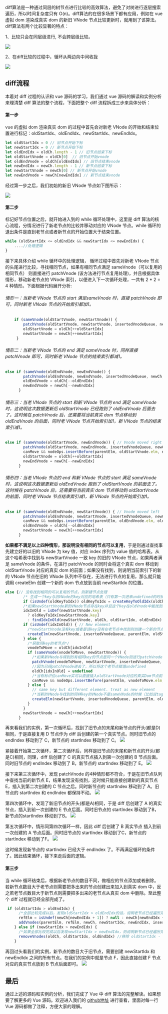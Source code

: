 diff算法是一种通过同层的树节点进行比较的高效算法，避免了对树进行逐层搜索遍历，所以时间复杂度只有 O(n)。diff算法的在很多场景下都有应用，例如在 vue 虚拟 dom 渲染成真实 dom 的新旧 VNode 节点比较更新时，就用到了该算法。diff算法有两个比较显著的特点：

1、比较只会在同层级进行, 不会跨层级比较。

![](https://app.yinxiang.com/shard/s50/res/c0968457-174a-4f57-a22c-b001c8f682de/%E5%B1%8F%E5%B9%95%E5%BF%AB%E7%85%A7%202019-12-25%20%E4%B8%8A%E5%8D%8812.44.06.png)


2、在diff比较的过程中，循环从两边向中间收拢

![](https://app.yinxiang.com/shard/s50/res/3678531e-d950-463b-b968-db7dc96a9527/%E5%B1%8F%E5%B9%95%E5%BF%AB%E7%85%A7%202019-12-27%20%E4%B8%8B%E5%8D%887.12.44.png)


## diff流程
本着对 diff 过程的认识和 vue 源码的学习，我们通过 vue 源码的解读和实例分析来理清楚 diff 算法的整个流程，下面把整个 diff 流程拆成三步来具体分析：

#### 第一步
vue 的虚拟 dom 渲染真实 dom 的过程中首先会对新老 VNode 的开始和结束位置进行标记：oldStartIdx、oldEndIdx、newStartIdx、newEndIdx。
```javascript
let oldStartIdx = 0 // 旧节点开始下标
let newStartIdx = 0 // 新节点开始下标
let oldEndIdx = oldCh.length - 1 // 旧节点结束下标
let oldStartVnode = oldCh[0]  // 旧节点开始vnode
let oldEndVnode = oldCh[oldEndIdx] // 旧节点结束vnode
let newEndIdx = newCh.length - 1 // 新节点结束下标
let newStartVnode = newCh[0] // 新节点开始vnode
let newEndVnode = newCh[newEndIdx] // 新节点结束vnode
```
经过第一步之后，我们初始的新旧 VNode 节点如下图所示：

![](https://app.yinxiang.com/shard/s50/res/7d4e0d93-16d9-4cf8-844d-35fb9d46c8e7/%E5%B1%8F%E5%B9%95%E5%BF%AB%E7%85%A7%202019-12-25%20%E4%B8%8A%E5%8D%8812.09.16.png)

#### 第二步
标记好节点位置之后，就开始进入到的 while 循环处理中，这里是 diff 算法的核心流程，分情况进行了新老节点的比较并移动对应的 VNode 节点。while 循环的退出条件是直到老节点或者新节点的开始位置大于结束位置。
```javascript
while (oldStartIdx <= oldEndIdx && newStartIdx <= newEndIdx) {
    ....//处理逻辑
}
```

接下来具体介绍 while 循环中的处理逻辑， 循环过程中首先对新老 VNode 节点的头尾进行比较，寻找相同节点，如果有相同节点满足 sameVnode（可以复用的相同节点） 则直接进行 patchVnode (该方法进行节点复用处理)，并且根据具体情形，移动新老节点的 VNode 索引，以便进入下一次循环处理，一共有 2 * 2 = 4 种情形。下面根据代码展开分析:

###### 情形一：当新老 VNode 节点的 start 满足sameVnode 时，直接 patchVnode 即可，同时新老 VNode 节点的开始索引都加1。
```javascript
    if (sameVnode(oldStartVnode, newStartVnode)) {
        patchVnode(oldStartVnode, newStartVnode, insertedVnodeQueue, newCh, newStartIdx)
        oldStartVnode = oldCh[++oldStartIdx]
        newStartVnode = newCh[++newStartIdx]
     }
```
###### 情形二：当新老 VNode 节点的 end 满足 sameVnode 时，同样直接 patchVnode 即可，同时新老 VNode 节点的结束索引都减1。
```javascript
else if (sameVnode(oldEndVnode, newEndVnode)) {
        patchVnode(oldEndVnode, newEndVnode, insertedVnodeQueue, newCh, newEndIdx)
        oldEndVnode = oldCh[--oldEndIdx]
        newEndVnode = newCh[--newEndIdx]
      }
```

###### 情形三：当老 VNode 节点的 start 和新 VNode 节点的 end 满足 sameVnode 时，这说明这次数据更新后 oldStartVnode 已经跑到了 oldEndVnode 后面去了。这时候在 patchVnode 后，还需要将当前真实 dom 节点移动到 oldEndVnode 的后面，同时老 VNode 节点开始索引加1，新 VNode 节点的结束索引减1。
```javascript
else if (sameVnode(oldStartVnode, newEndVnode)) { // Vnode moved right
        patchVnode(oldStartVnode, newEndVnode, insertedVnodeQueue, newCh, newEndIdx)
        canMove && nodeOps.insertBefore(parentElm, oldStartVnode.elm, nodeOps.nextSibling(oldEndVnode.elm))
        oldStartVnode = oldCh[++oldStartIdx]
        newEndVnode = newCh[--newEndIdx]
      }
```

###### 情形四：当老 VNode 节点的 end 和新 VNode 节点的 start 满足 sameVnode 时，这说明这次数据更新后 oldEndVnode 跑到了 oldStartVnode 的前面去了。这时候在 patchVnode 后，还需要将当前真实 dom 节点移动到 oldStartVnode 的前面，同时老 VNode 节点结束索引减1，新 VNode 节点的开始索引加1。

```javascript
else if (sameVnode(oldEndVnode, newStartVnode)) { // Vnode moved left
        patchVnode(oldEndVnode, newStartVnode, insertedVnodeQueue, newCh, newStartIdx)
        canMove && nodeOps.insertBefore(parentElm, oldEndVnode.elm, oldStartVnode.elm)
        oldEndVnode = oldCh[--oldEndIdx]
        newStartVnode = newCh[++newStartIdx]
      }
```


**如果都不满足以上四种情形，那说明没有相同的节点可以复用**，于是则通过查找事先建立好的以旧的 VNode 为 key 值，对应 index 序列为 value 值的哈希表。从这个哈希表中找到与 newStartVnode 一致 key 的旧的 VNode 节点，如果两者满足 sameVnode 的条件，在进行 patchVnode 的同时会将这个真实 dom 移动到 oldStartVnode 对应的真实 dom 的前面；如果没有找到，则说明当前索引下的新的 VNode 节点在旧的 VNode 队列中不存在，无法进行节点的复用，那么就只能调用 createElm 创建一个新的 dom 节点放到当前 newStartIdx 的位置。
```javascript
else {// 没有找到相同的可以复用的节点，则新建节点处理
        /* 生成一个key与旧VNode的key对应的哈希表（只有第一次进来undefined的时候会生成，也为后面检测重复的key值做铺垫） 比如childre是这样的 [{xx: xx, key: 'key0'}, {xx: xx, key: 'key1'}, {xx: xx, key: 'key2'}] beginIdx = 0 endIdx = 2 结果生成{key0: 0, key1: 1, key2: 2} */
        if (isUndef(oldKeyToIdx)) oldKeyToIdx = createKeyToOldIdx(oldCh, oldStartIdx, oldEndIdx)
        /*如果newStartVnode新的VNode节点存在key并且这个key在oldVnode中能找到则返回这个节点的idxInOld（即第几个节点，下标）*/
        idxInOld = isDef(newStartVnode.key)
          ? oldKeyToIdx[newStartVnode.key]
          : findIdxInOld(newStartVnode, oldCh, oldStartIdx, oldEndIdx)
        if (isUndef(idxInOld)) { // New element
          /*newStartVnode没有key或者是该key没有在老节点中找到则创建一个新的节点*/
          createElm(newStartVnode, insertedVnodeQueue, parentElm, oldStartVnode.elm, false, newCh, newStartIdx)
        } else {
          /*获取同key的老节点*/
          vnodeToMove = oldCh[idxInOld]
          if (sameVnode(vnodeToMove, newStartVnode)) {
            /*如果新VNode与得到的有相同key的节点是同一个VNode则进行patchVnode*/
            patchVnode(vnodeToMove, newStartVnode, insertedVnodeQueue, newCh, newStartIdx)
            //因为已经patchVnode进去了，所以将这个老节点赋值undefined
            oldCh[idxInOld] = undefined
            /*当有标识位canMove实可以直接插入oldStartVnode对应的真实Dom节点前面*/
            canMove && nodeOps.insertBefore(parentElm, vnodeToMove.elm, oldStartVnode.elm)
          } else {
            // same key but different element. treat as new element
            /*当新的VNode与找到的同样key的VNode不是sameVNode的时候（比如说tag不一样或者是有不一样type的input标签），创建一个新的节点*/
            createElm(newStartVnode, insertedVnodeQueue, parentElm, oldStartVnode.elm, false, newCh, newStartIdx)
          }
        }
        newStartVnode = newCh[++newStartIdx]
      }
```
再来看我们的实例，第一次循环后，找到了旧节点的末尾和新节点的开头(都是D)相同，于是直接复用 D 节点作为 diff 后创建的第一个真实节点。同时旧节点的 endIndex 移动到了 C，新节点的 startIndex 移动到了 C。
![](https://app.yinxiang.com/shard/s50/res/96e197b3-e69f-4477-b727-3d965ac434e5/%E5%B1%8F%E5%B9%95%E5%BF%AB%E7%85%A7%202019-12-25%20%E4%B8%8A%E5%8D%8812.15.54.png)

紧接着开始第二次循环，第二次循环后，同样是旧节点的末尾和新节点的开头(都是C)相同，同理，diff 后创建了 C 的真实节点插入到第一次创建的 B 节点后面。同时旧节点的 endIndex 移动到了 B，新节点的 startIndex 移动到了 E。
![](https://app.yinxiang.com/shard/s50/res/01cb4796-57f8-4603-b8fd-f043849ffd44/%E5%B1%8F%E5%B9%95%E5%BF%AB%E7%85%A7%202019-12-25%20%E4%B8%8A%E5%8D%8812.16.05.png)

接下来第三次循环中，发现 patchVnode 的4种情形都不符合，于是在旧节点队列中查找当前的新节点 E，结果发现没有找到，这时候只能直接创建新的真实节点 E，插入到第二次创建的 C 节点之后。同时新节点的 startIndex 移动到了 A。旧节点的 startIndex 和 endIndex 都保持不动。
![](https://app.yinxiang.com/shard/s50/res/470ba1b7-bff7-4166-905f-b978ca15cd33/%E5%B1%8F%E5%B9%95%E5%BF%AB%E7%85%A7%202019-12-25%20%E4%B8%8A%E5%8D%8812.16.15.png)

第四次循环中，发现了新旧节点的开头(都是A)相同，于是 diff 后创建了 A 的真实节点，插入到前一次创建的 E 节点后面。同时旧节点的  startIndex 移动到了B，新节点的startIndex 移动到了B。
![](https://app.yinxiang.com/shard/s50/res/5dd2028b-e4ec-47b4-9f78-15c188958520/%E5%B1%8F%E5%B9%95%E5%BF%AB%E7%85%A7%202019-12-27%20%E4%B8%8B%E5%8D%888.02.47.png)

第五次循环中，情形同第四次循环一样，因此 diff 后创建了 B 真实节点 插入到前一次创建的 A 节点后面。同时旧节点的 startIndex 移动到了C，新节点的 startIndex 移动到了F。
![](https://app.yinxiang.com/shard/s50/res/699bd10d-84a0-485b-89bd-a156aa860d78/%E5%B1%8F%E5%B9%95%E5%BF%AB%E7%85%A7%202019-12-27%20%E4%B8%8B%E5%8D%888.03.28.png)


这时候发现新节点的 startIndex 已经大于 endIndex 了。不再满足循环的条件了。因此结束循环，接下来走后面的逻辑。

#### 第三步
当 while 循环结束后，根据新老节点的数目不同，做相应的节点添加或者删除。若新节点数目大于老节点则需要把多出来的节点创建出来加入到真实 dom 中，反之若老节点数目大于新节点则需要把多出来的老节点从真实 dom 中删除。至此整个 diff 过程就已经全部完成了。
```javascript
 if (oldStartIdx > oldEndIdx) {
      /*全部比较完成以后，发现oldStartIdx > oldEndIdx的话，说明老节点已经遍历完了，新节点比老节点多， 所以这时候多出来的新节点需要一个一个创建出来加入到真实Dom中*/
      refElm = isUndef(newCh[newEndIdx + 1]) ? null : newCh[newEndIdx + 1].elm
      addVnodes(parentElm, refElm, newCh, newStartIdx, newEndIdx, insertedVnodeQueue) //创建 newStartIdx - newEndIdx 之间的所有节点
    } else if (newStartIdx > newEndIdx) {
      /*如果全部比较完成以后发现newStartIdx > newEndIdx，则说明新节点已经遍历完了，老节点多于新节点，这个时候需要将多余的老节点从真实Dom中移除*/
      removeVnodes(oldCh, oldStartIdx, oldEndIdx) //移除 oldStartIdx - oldEndIdx 之间的所有节点
    }
```

再回过头看我们的实例，新节点的数目大于旧节点，需要创建 newStartIdx 和 newEndIdx 之间的所有节点。在我们的实例中就是节点 F，因此直接创建 F 节点对应的真实节点放到 B 节点后面即可。
![](https://app.yinxiang.com/shard/s50/res/11fe755c-c222-45b7-b427-61070e87fd9a/%E5%B1%8F%E5%B9%95%E5%BF%AB%E7%85%A7%202019-12-25%20%E4%B8%8A%E5%8D%8812.16.46.png)

## 最后
通过上述的源码和实例的分析，我们完成了 Vue 中 diff 算法的完整解读。如果想要了解更多的 Vue 源码。欢迎进入我们的 [github地址](https://github.com/DQFE/vue) 进行查看，里面对每一行 Vue 源码都做了注释，方便大家的理解。